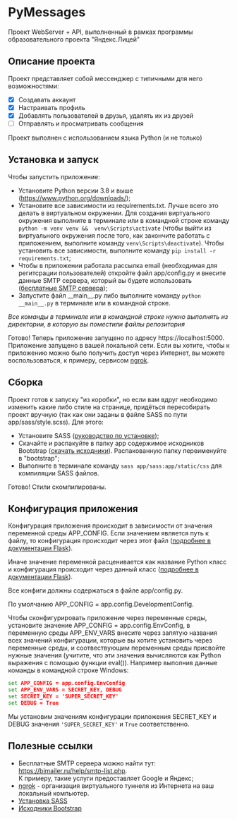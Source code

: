# PyMessages

Проект WebServer + API, выполненный в рамках программы образовательного проекта 
"Яндекс.Лицей"

## Описание проекта

Проект представляет собой мессенджер с типичными для него возможностями:
- [X] Создавать аккаунт
- [X] Настраивать профиль
- [X] Добавлять пользователей в друзья, удалять их из друзей
- [ ] Отправлять и просматривать сообщения

Проект выполнен с использованием языка Python (и не только)

## Установка и запуск

Чтобы запустить приложение:
* Установите Python версии 3.8 и выше (https://www.python.org/downloads/);
* Установите все зависимости из requirements.txt. Лучше всего это делать в 
виртуальном окружении. Для создания виртуального окружения выполните в 
терминале или в командной строке команду `python -m venv venv && 
venv\Scripts\activate` (чтобы выйти из виртуального окружения после того, как 
закончите работать с приложением, выполните команду `venv\Scripts\deactivate`). 
Чтобы установить все зависимости, выполните команду 
`pip install -r requirements.txt`;
* Чтобы в приложении работала рассылка email (необходимая для регитсрации 
пользователей) откройте файл app/config.py и внесите данные SMTP сервера, 
который вы будете использовать ([бесплатные SMTP сервера](#полезные-ссылки));
* Запустите файл \_\_main\_\_.py либо выполните команду `python __main__.py` в 
терминале или в командной строке.

*Все команды в терминале или в командной строке нужно выполнять из директории, 
в которую вы поместили файлы репозитория*

Готово! Теперь приложение запущено по адресу https://localhost:5000. Приложение 
запущено в вашей локальной сети. Если вы хотите, чтобы к приложению можно было 
получить доступ через Интернет, вы можете воспользоваться, к примеру, сервисом 
[ngrok](https://ngrok.com/).

## Сборка

Проект готов к запуску "из коробки", но если вам вдруг необходимо изменить 
какие либо стиле на странице, придёться пересобирать проект вручную (так как 
они заданы в файле SASS по пути app/sass/style.scss). Для этого:

* Установите SASS ([руководство по установке](#полезные-ссылки));
* Скачайте и распакуйте в папку app содержимое исходников Bootstrap 
([скачать исходники](#полезные-ссылки)). Распакованную папку переименуйте в 
"bootstrap";
* Выполните в терминале команду `sass app/sass:app/static/css` для компиляции 
SASS файлов.

Готово! Стили скомпилированы.

## Конфигурация приложения

Конфигурация приложения происходит в зависимости от значения переменной среды 
APP_CONFIG. Если значением является путь к файлу, то конфигурация происходит 
через этот файл ([подробнее в документации Flask](
https://flask.palletsprojects.com/en/1.1.x/config/#configuring-from-files)). 

Иначе значение переменной расценивается как название Python класс и 
конфигурация происходит через данный класс ([подробнее в документации Flask](
https://flask.palletsprojects.com/en/1.1.x/config/#development-production)).

Все конфиги должны содержаться в файле app/config.py.

По умолчанию APP_CONFIG = app.config.DevelopmentConfig.

Чтобы сконфигурировать приложение через переменные среды, установите
значение APP_CONFIG = app.config.EnvConfig, в переменную среды APP_ENV_VARS
внесите через запятую названия всех значений конфигурации, которые вы хотите
установить через переменные среды, и соотвествующим переменным среды
присвойте нужные значения (учитите, что эти значения вычисляются как Python
выражения с помощью функции eval()). Например выполнив данные команды в 
командной строке Windows:

```cmd
set APP_CONFIG = app.config.EnvConfig
set APP_ENV_VARS = SECRET_KEY, DEBUG
set SECRET_KEY = 'SUPER_SECRET_KEY'
set DEBUG = True
```

Мы установим значениям конфигурации приложения SECRET_KEY и DEBUG значения 
`'SUPER_SECRET_KEY'` и `True` соответственно.

## Полезные ссылки

* Бесплатные SMTP сервера можно найти тут:  
https://bimailer.ru/help/smtp-list.php.  
К примеру, такие услуги предоставляет Google и Яндекс;
* [ngrok](https://ngrok.com/) - организация виртуального туннеля из Интернета 
на ваш локальный компьютер.
* [Установка SASS](https://sass-scss.ru/install/)
* [Исходники Bootstrap](
https://bootstrap-4.ru/docs/4.4/getting-started/download/)
